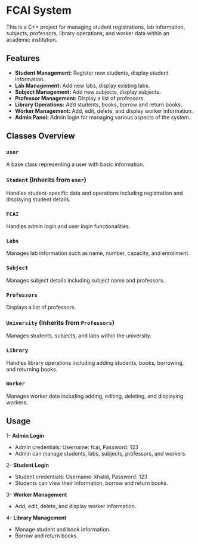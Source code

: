 # FCAI System

This is a C++ project for managing student registrations, lab information, subjects, professors, library operations, and worker data within an academic institution.

## Features

- **Student Management:** Register new students, display student information.
- **Lab Management:** Add new labs, display existing labs.
- **Subject Management:** Add new subjects, display subjects.
- **Professor Management:** Display a list of professors.
- **Library Operations:** Add students, books, borrow and return books.
- **Worker Management:** Add, edit, delete, and display worker information.
- **Admin Panel:** Admin login for managing various aspects of the system.

## Classes Overview

### `user`
A base class representing a user with basic information.

### `Student` (Inherits from `user`)
Handles student-specific data and operations including registration and displaying student details.

### `FCAI`
Handles admin login and user login functionalities.

### `Labs`
Manages lab information such as name, number, capacity, and enrollment.

### `Subject`
Manages subject details including subject name and professors.

### `Professors`
Displays a list of professors.

### `University` (Inherits from `Professors`)
Manages students, subjects, and labs within the university.

### `Library`
Handles library operations including adding students, books, borrowing, and returning books.

### `Worker`
Manages worker data including adding, editing, deleting, and displaying workers.

## Usage
1- **Admin Login**
- Admin credentials: Username: fcai, Password: 123
- Admin can manage students, labs, subjects, professors, and workers.

2- **Student Login**
- Student credentials: Username: khalid, Password: 123
- Students can view their information, borrow and return books.

3- **Worker Management**
- Add, edit, delete, and display worker information.

4- **Library Management**
- Manage student and book information.
- Borrow and return books.
